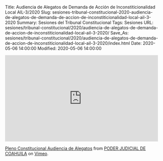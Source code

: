 Title: Audiencia de Alegatos de Demanda de Acción de Inconstiticionalidad Local AIL-3/2020
Slug: sesiones-tribunal-constitucional-2020-audiencia-de-alegatos-de-demanda-de-accion-de-inconstiticionalidad-local-ail-3-2020
Summary: Sesiones del Tribunal Constitucional
Tags: Sesiones
URL: sesiones/tribunal-constitucional/2020/audiencia-de-alegatos-de-demanda-de-accion-de-inconstiticionalidad-local-ail-3-2020/
Save_As: sesiones/tribunal-constitucional/2020/audiencia-de-alegatos-de-demanda-de-accion-de-inconstiticionalidad-local-ail-3-2020/index.html
Date: 2020-05-06 14:00:00
Modified: 2020-05-06 14:00:00


<div style="padding:56.25% 0 0 0;position:relative;"><iframe src="https://player.vimeo.com/video/415520555" style="position:absolute;top:0;left:0;width:100%;height:100%;" frameborder="0" allow="autoplay; fullscreen" allowfullscreen></iframe></div><script src="https://player.vimeo.com/api/player.js"></script>
<p><a href="https://vimeo.com/415520555">Pleno Constitucional Audiencia de Alegatos</a> from <a href="https://vimeo.com/user103229504">PODER JUDICIAL DE COAHUILA</a> on <a href="https://vimeo.com">Vimeo</a>.</p> 



